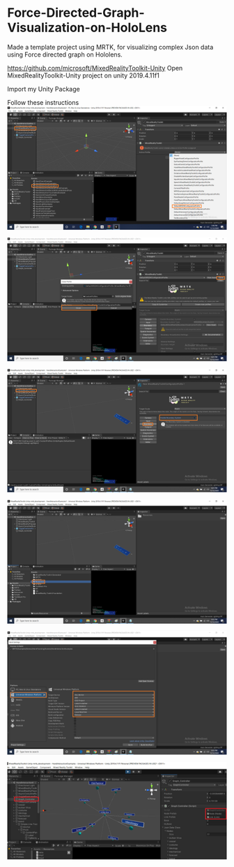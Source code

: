 # Force-Directed-Graph-Visualization-on-HoloLens
Made a template project using MRTK, for visualizing complex Json data using Force directed graph on Hololens.


https://github.com/microsoft/MixedRealityToolkit-Unity
Open MixedRealityToolkit-Unity project on unity 2019.4.11f1

Import my Unity Package

Follow these instructions
![alt text](https://github.com/jayanthvoyager/Force-Directed-Graph-Visualization-on-HoloLens/blob/main/Resources/1.png)

![alt text](https://github.com/jayanthvoyager/Force-Directed-Graph-Visualization-on-HoloLens/blob/main/Resources/2.png)

![alt text](https://github.com/jayanthvoyager/Force-Directed-Graph-Visualization-on-HoloLens/blob/main/Resources/3.png)

![alt text](https://github.com/jayanthvoyager/Force-Directed-Graph-Visualization-on-HoloLens/blob/main/Resources/4.png)

![alt text](https://github.com/jayanthvoyager/Force-Directed-Graph-Visualization-on-HoloLens/blob/main/Resources/5.png)

![alt text](https://github.com/jayanthvoyager/Force-Directed-Graph-Visualization-on-HoloLens/blob/main/Resources/22.png)




